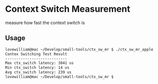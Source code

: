 Context Switch Measurement
=========

measure how fast the context switch is

Usage
--
```sh
lovewilliam@mac ~/Develop/small-tools/ctx_sw_mr $ ./ctx_sw_mr_apple
Contex Switching Test Result
----------------------------
Max ctx_switch latency: 3041 us
Min ctx_switch latency: 14 us
Avg ctx_switch latency: 239 us
lovewilliam@mac ~/Develop/small-tools/ctx_sw_mr $
```

